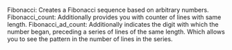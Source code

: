 Fibonacci: Creates a Fibonacci sequence based on arbitrary numbers.
Fibonacci_count: Additionally provides you with counter of lines with same length.
Fibonacci_ad_count: Additionally indicates the digit with which the number began, preceding a series of lines of the same length. Which allows you to see the pattern in the number of lines in the series.
